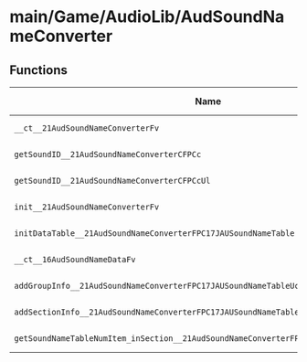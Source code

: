 # main/Game/AudioLib/AudSoundNameConverter

## Functions

| Name | Address | Match % |
|------|---------|---------|
| `__ct__21AudSoundNameConverterFv` | `0x800327BC` | :x: (0.0%) |
| `getSoundID__21AudSoundNameConverterCFPCc` | `0x8003280C` | :x: (0.0%) |
| `getSoundID__21AudSoundNameConverterCFPCcUl` | `0x80032860` | :x: (0.0%) |
| `init__21AudSoundNameConverterFv` | `0x800329F8` | :x: (0.0%) |
| `initDataTable__21AudSoundNameConverterFPC17JAUSoundNameTable` | `0x80032A64` | :x: (0.0%) |
| `__ct__16AudSoundNameDataFv` | `0x80032B70` | :x: (0.0%) |
| `addGroupInfo__21AudSoundNameConverterFPC17JAUSoundNameTableUcUc` | `0x80032B74` | :x: (0.0%) |
| `addSectionInfo__21AudSoundNameConverterFPC17JAUSoundNameTableUc` | `0x80032C20` | :x: (0.0%) |
| `getSoundNameTableNumItem_inSection__21AudSoundNameConverterFPC17JAUSoundNameTableUc` | `0x80032C90` | :x: (0.0%) |